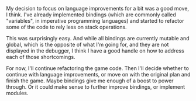 My decision to focus on language improvements for a bit was a good move, I
think. I've already implemented bindings (which are commonly called "variables",
in imperative programming languages) and started to refactor some of the code to
rely less on stack operations.

This was surprisingly easy. And while all bindings are currently mutable and
global, which is the opposite of what I'm going for, and they are not displayed
in the debugger, I think I have a good handle on how to address each of those
shortcomings.

For now, I'll continue refactoring the game code. Then I'll decide whether to
continue with language improvements, or move on with the original plan and
finish the game. Maybe bindings give me enough of a boost to power through. Or
it could make sense to further improve bindings, or implement modules.
